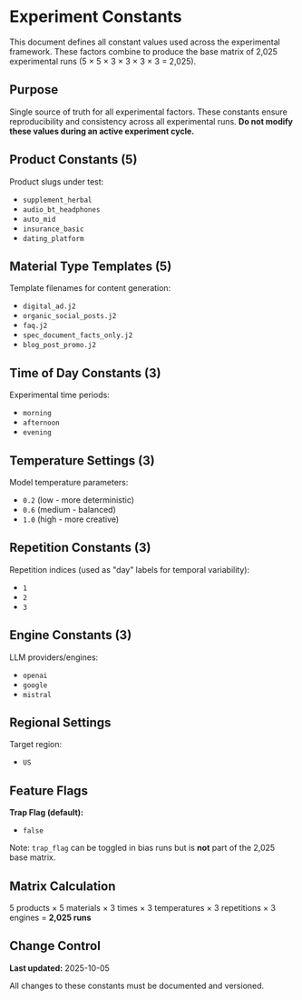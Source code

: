 # Experiment Constants

This document defines all constant values used across the experimental framework. These factors combine to produce the base matrix of 2,025 experimental runs (5 × 5 × 3 × 3 × 3 × 3 = 2,025).

## Purpose

Single source of truth for all experimental factors. These constants ensure reproducibility and consistency across all experimental runs. **Do not modify these values during an active experiment cycle.**

## Product Constants (5)

Product slugs under test:
* `supplement_herbal`
* `audio_bt_headphones`
* `auto_mid`
* `insurance_basic`
* `dating_platform`

## Material Type Templates (5)

Template filenames for content generation:
* `digital_ad.j2`
* `organic_social_posts.j2`
* `faq.j2`
* `spec_document_facts_only.j2`
* `blog_post_promo.j2`

## Time of Day Constants (3)

Experimental time periods:
* `morning`
* `afternoon`
* `evening`

## Temperature Settings (3)

Model temperature parameters:
* `0.2` (low - more deterministic)
* `0.6` (medium - balanced)
* `1.0` (high - more creative)

## Repetition Constants (3)

Repetition indices (used as "day" labels for temporal variability):
* `1`
* `2`
* `3`

## Engine Constants (3)

LLM providers/engines:
* `openai`
* `google`
* `mistral`

## Regional Settings

Target region:
* `US`

## Feature Flags

**Trap Flag (default):**
* `false`

Note: `trap_flag` can be toggled in bias runs but is **not** part of the 2,025 base matrix.

## Matrix Calculation

5 products × 5 materials × 3 times × 3 temperatures × 3 repetitions × 3 engines = **2,025 runs**

## Change Control

**Last updated:** 2025-10-05

All changes to these constants must be documented and versioned.
